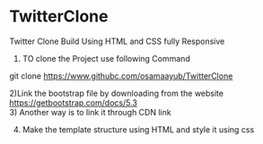 # TwitterClone
Twitter Clone Build Using HTML and CSS fully Responsive


1) TO clone the Project use following Command

git clone https://www.githubc.com/osamaayub/TwitterClone<br>

 2)Link the bootstrap file by downloading from the website 
 https://getbootstrap.com/docs/5.3 <br>
3) Another way is to link it through CDN link<br>
   
4) Make the template structure using HTML and style it using css

